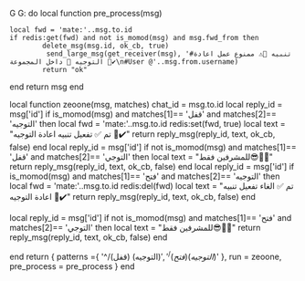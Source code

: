 G G:
do
local function pre_process(msg)

    local fwd = 'mate:'..msg.to.id
    if redis:get(fwd) and not is_momod(msg) and msg.fwd_from then
            delete_msg(msg.id, ok_cb, true)
             send_large_msg(get_receiver(msg), '#تنبيه 🔷⚠️ ممنوع عمل اعادة التوجيه 🔕 داخل المجموعة 👥✔️\n#User @'..msg.from.username)
            return "ok"
end
        return msg
    end
    
 local function zeoone(msg, matches)
     chat_id = msg.to.id
local reply_id = msg['id']
     if is_momod(msg) and matches[1]== 'قفل' and matches[2]== 'التوجيه' then
         local fwd = 'mate:'..msg.to.id
         redis:set(fwd, true)
         local text = "تم ✅ تفعيل تنبيه اعادة التوجيه 🔷✔️"
         return reply_msg(reply_id, text, ok_cb, false)
         end
local reply_id = msg['id']
    if not is_momod(msg) and matches[1]== 'قفل' and matches[2]== 'التوجي' then
    local text = "للمشرفين فقط😎🖕🏿"
 return reply_msg(reply_id, text, ok_cb, false)
end
local reply_id = msg['id']
if is_momod(msg) and matches[1]== 'فتح' and matches[2]== 'التوجيه' then
    local fwd = 'mate:'..msg.to.id
    redis:del(fwd)
    local text = "تم ✅ الغاء تفعيل تنبيه اعادة التوجيه 🔷✔️"
    return reply_msg(reply_id, text, ok_cb, false)
end

local reply_id = msg['id']
if not is_momod(msg) and matches[1]== 'فتح' and matches[2]== 'التوجي' then
local text = "للمشرفين فقط😎🖕🏿"
 return reply_msg(reply_id, text, ok_cb, false)
 end

end
return {
    patterns ={
        '^/(قفل) (التوجيه)$',
        '^/(فتح) (التوجيه)$'
    },
run = zeoone,
pre_process = pre_process 
}
end

